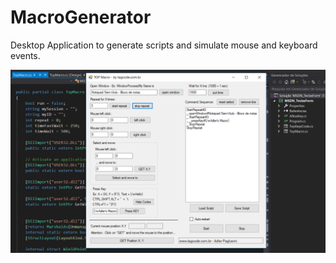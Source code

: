 # MacroGenerator
Desktop Application to generate scripts and simulate mouse and keyboard events.

<img src="https://github.com/AdlerPagliarini/MacroGenerator/blob/master/MSDN_TeclasForm/screen-example.PNG"/>
